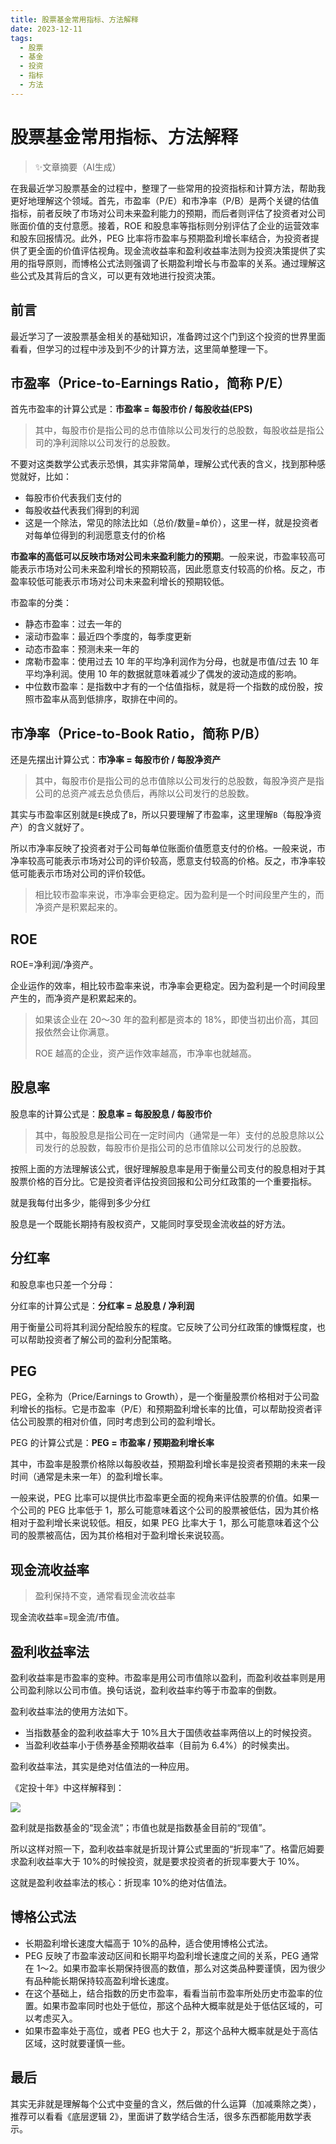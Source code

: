 ```yaml
---
title: 股票基金常用指标、方法解释
date: 2023-12-11
tags: 
  - 股票
  - 基金
  - 投资
  - 指标
  - 方法
---
```


# 股票基金常用指标、方法解释

> ✨文章摘要（AI生成）

<!-- DESC SEP -->

在我最近学习股票基金的过程中，整理了一些常用的投资指标和计算方法，帮助我更好地理解这个领域。首先，市盈率（P/E）和市净率（P/B）是两个关键的估值指标，前者反映了市场对公司未来盈利能力的预期，而后者则评估了投资者对公司账面价值的支付意愿。接着，ROE 和股息率等指标则分别评估了企业的运营效率和股东回报情况。此外，PEG 比率将市盈率与预期盈利增长率结合，为投资者提供了更全面的价值评估视角。现金流收益率和盈利收益率法则为投资决策提供了实用的指导原则，而博格公式法则强调了长期盈利增长与市盈率的关系。通过理解这些公式及其背后的含义，可以更有效地进行投资决策。

<!-- DESC SEP -->

## 前言

最近学习了一波股票基金相关的基础知识，准备跨过这个门到这个投资的世界里面看看，但学习的过程中涉及到不少的计算方法，这里简单整理一下。
## 市盈率（Price-to-Earnings Ratio，简称 P/E）

首先市盈率的计算公式是：**市盈率 = 每股市价 / 每股收益(EPS)**

> 其中，每股市价是指公司的总市值除以公司发行的总股数，每股收益是指公司的净利润除以公司发行的总股数。

不要对这类数学公式表示恐惧，其实非常简单，理解公式代表的含义，找到那种感觉就好，比如：

- 每股市价代表我们支付的
- 每股收益代表我们得到的利润
- 这是一个除法，常见的除法比如（总价/数量=单价），这里一样，就是投资者对每单位得到的利润愿意支付的价格

**市盈率的高低可以反映市场对公司未来盈利能力的预期**。一般来说，市盈率较高可能表示市场对公司未来盈利增长的预期较高，因此愿意支付较高的价格。反之，市盈率较低可能表示市场对公司未来盈利增长的预期较低。

市盈率的分类：

- 静态市盈率：过去一年的
- 滚动市盈率：最近四个季度的，每季度更新
- 动态市盈率：预测未来一年的
- 席勒市盈率：使用过去 10 年的平均净利润作为分母，也就是市值/过去 10 年平均净利润。使用 10 年的数据就意味着减少了偶发的波动造成的影响。
- 中位数市盈率：是指数中才有的一个估值指标，就是将一个指数的成份股，按照市盈率从高到低排序，取排在中间的。

## 市净率（Price-to-Book Ratio，简称 P/B）

还是先摆出计算公式：**市净率 = 每股市价 / 每股净资产**

> 其中，每股市价是指公司的总市值除以公司发行的总股数，每股净资产是指公司的总资产减去总负债后，再除以公司发行的总股数。

其实与市盈率区别就是`E`换成了`B`，所以只要理解了市盈率，这里理解`B`（每股净资产）的含义就好了。

所以市净率反映了投资者对于公司每单位账面价值愿意支付的价格。一般来说，市净率较高可能表示市场对公司的评价较高，愿意支付较高的价格。反之，市净率较低可能表示市场对公司的评价较低。

> 相比较市盈率来说，市净率会更稳定。因为盈利是一个时间段里产生的，而净资产是积累起来的。

## ROE

ROE=净利润/净资产。

企业运作的效率，相比较市盈率来说，市净率会更稳定。因为盈利是一个时间段里产生的，而净资产是积累起来的。

> 如果该企业在 20～30 年的盈利都是资本的 18%，即使当初出价高，其回报依然会让你满意。
> 
> ROE 越高的企业，资产运作效率越高，市净率也就越高。

## 股息率

股息率的计算公式是：**股息率 = 每股股息 / 每股市价**

> 其中，每股股息是指公司在一定时间内（通常是一年）支付的总股息除以公司发行的总股数，每股市价是指公司的总市值除以公司发行的总股数。

按照上面的方法理解该公式，很好理解股息率是用于衡量公司支付的股息相对于其股票价格的百分比。它是投资者评估投资回报和公司分红政策的一个重要指标。

就是我每付出多少，能得到多少分红

股息是一个既能长期持有股权资产，又能同时享受现金流收益的好方法。

## 分红率

和股息率也只差一个分母：

分红率的计算公式是：**分红率 = 总股息 / 净利润**

用于衡量公司将其利润分配给股东的程度。它反映了公司分红政策的慷慨程度，也可以帮助投资者了解公司的盈利分配策略。

## PEG

PEG，全称为（Price/Earnings to Growth），是一个衡量股票价格相对于公司盈利增长的指标。它是市盈率（P/E）和预期盈利增长率的比值，可以帮助投资者评估公司股票的相对价值，同时考虑到公司的盈利增长。

PEG 的计算公式是：**PEG = 市盈率 / 预期盈利增长率**

其中，市盈率是股票价格除以每股收益，预期盈利增长率是投资者预期的未来一段时间（通常是未来一年）的盈利增长率。

一般来说，PEG 比率可以提供比市盈率更全面的视角来评估股票的价值。如果一个公司的 PEG 比率低于 1，那么可能意味着这个公司的股票被低估，因为其价格相对于盈利增长来说较低。相反，如果 PEG 比率大于 1，那么可能意味着这个公司的股票被高估，因为其价格相对于盈利增长来说较高。
## 现金流收益率

> 盈利保持不变，通常看现金流收益率

现金流收益率=现金流/市值。
## 盈利收益率法

盈利收益率是市盈率的变种。市盈率是用公司市值除以盈利，而盈利收益率则是用公司盈利除以公司市值。换句话说，盈利收益率约等于市盈率的倒数。

盈利收益率法的使用方法如下。

- 当指数基金的盈利收益率大于 10%且大于国债收益率两倍以上的时候投资。
- 当盈利收益率小于债券基金预期收益率（目前为 6.4%）的时候卖出。

盈利收益率法，其实是绝对估值法的一种应用。

《定投十年》中这样解释到：

![](https://oss.justin3go.com/blogs/Pasted%20image%2020231211140611.png)

盈利就是指数基金的“现金流”；市值也就是指数基金目前的“现值”。

所以这样对照一下，盈利收益率就是折现计算公式里面的“折现率”了。格雷厄姆要求盈利收益率大于 10%的时候投资，就是要求投资者的折现率要大于 10%。

这就是盈利收益率法的核心：折现率 10%的绝对估值法。
## 博格公式法

- 长期盈利增长速度大幅高于 10%的品种，适合使用博格公式法。
- PEG 反映了市盈率波动区间和长期平均盈利增长速度之间的关系，PEG 通常在 1～2。如果市盈率长期保持很高的数值，那么对这类品种要谨慎，因为很少有品种能长期保持较高盈利增长速度。
- 在这个基础上，结合指数的历史市盈率，看看当前市盈率所处历史市盈率的位置。如果市盈率同时也处于低位，那这个品种大概率就是处于低估区域的，可以考虑买入。
- 如果市盈率处于高位，或者 PEG 也大于 2，那这个品种大概率就是处于高估区域，这时就要谨慎一些。
## 最后

其实无非就是理解每个公式中变量的含义，然后做的什么运算（加减乘除之类），推荐可以看看《底层逻辑 2》，里面讲了数学结合生活，很多东西都能用数学表示。


